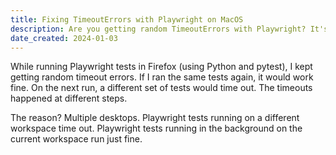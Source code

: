 ```yaml
---
title: Fixing TimeoutErrors with Playwright on MacOS
description: Are you getting random TimeoutErrors with Playwright? It's probably because you switched desktops.
date_created: 2024-01-03
---
```


While running Playwright tests in Firefox (using Python and pytest), I kept getting random timeout errors. If I ran the same tests again, it would work fine. On the next run, a different set of tests would time out. The timeouts happened at different steps.

The reason? Multiple desktops. Playwright tests running on a different workspace time out. Playwright tests running in the background on the current workspace run just fine.